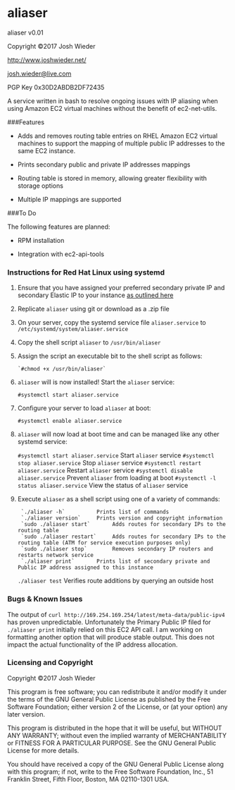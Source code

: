# aliaser
aliaser v0.01

Copyright ©2017 Josh Wieder

http://www.joshwieder.net/

josh.wieder@live.com

PGP Key 0x30D2ABDB2DF72435

A service written in bash to resolve ongoing issues with IP aliasing when using Amazon EC2 virtual machines without the benefit of ec2-net-utils.

###Features

- Adds and removes routing table entries on RHEL Amazon EC2 virtual machines to support the mapping of multiple public IP addresses to the same EC2 instance.

- Prints secondary public and private IP addresses mappings

- Routing table is stored in memory, allowing greater flexibility with storage options

- Multiple IP mappings are supported

###To Do

The following features are planned:

- RPM installation

- Integration with ec2-api-tools

### Instructions for Red Hat Linux using systemd

1. Ensure that you have assigned your preferred secondary private IP and secondary Elastic IP to your instance [as outlined here](http://www.joshwieder.net/2015/08/assigning-multiple-ip-addresses-to.html)

2. Replicate `aliaser` using git or download as a .zip file
 
3. On your server, copy the systemd service file `aliaser.service` to `/etc/systemd/system/aliaser.service`

4. Copy the shell script `aliaser` to `/usr/bin/aliaser`

5. Assign the script an executable bit to the shell script as follows:

       `#chmod +x /usr/bin/aliaser`
       
6. `aliaser` will is now installed! Start the `aliaser` service:

	`#systemctl start aliaser.service`

7. Configure your server to load `aliaser` at boot:

	`#systemctl enable aliaser.service`

8. `aliaser` will now load at boot time and can be managed like any other systemd service:

	`#systemctl start aliaser.service`	Start `aliaser` service
	`#systemctl stop aliaser.service`	Stop `aliaser` service
	`#systemctl restart aliaser.service`	Restart `aliaser` service
	`#systemctl disable aliaser.service`	Prevent `aliaser` from loading at boot
	`#systemctl -l status aliaser.service`  View the status of `aliaser` service

9. Execute `aliaser` as a shell script using one of a variety of commands:

        `./aliaser -h`          Prints list of commands
        `./aliaser version`     Prints version and copyright information
        `sudo ./aliaser start`       Adds routes for secondary IPs to the routing table
        `sudo ./aliaser restart`     Adds routes for secondary IPs to the routing table (ATM for service execution purposes only)
        `sudo ./aliaser stop`        Removes secondary IP routers and restarts network service
        `./aliaser print`       Prints list of secondary private and Public IP address assigned to this instance
	`./aliaser test`	Verifies route additions by querying an outside host

### Bugs & Known Issues

The output of `curl http://169.254.169.254/latest/meta-data/public-ipv4` has proven unpredictable. Unfortunately the Primary Public IP filed for
`./aliaser print` initially relied on this EC2 API call. I am working on formatting another option that will produce stable output. This does not impact the actual functionality of the IP address allocation.

### Licensing and Copyright

Copyright ©2017 Josh Wieder

This program is free software; you can redistribute it and/or modify
it under the terms of the GNU General Public License as published by
the Free Software Foundation; either version 2 of the License, or
(at your option) any later version.

This program is distributed in the hope that it will be useful,
but WITHOUT ANY WARRANTY; without even the implied warranty of
MERCHANTABILITY or FITNESS FOR A PARTICULAR PURPOSE.  See the
GNU General Public License for more details.

You should have received a copy of the GNU General Public License along
with this program; if not, write to the Free Software Foundation, Inc.,
51 Franklin Street, Fifth Floor, Boston, MA 02110-1301 USA.
